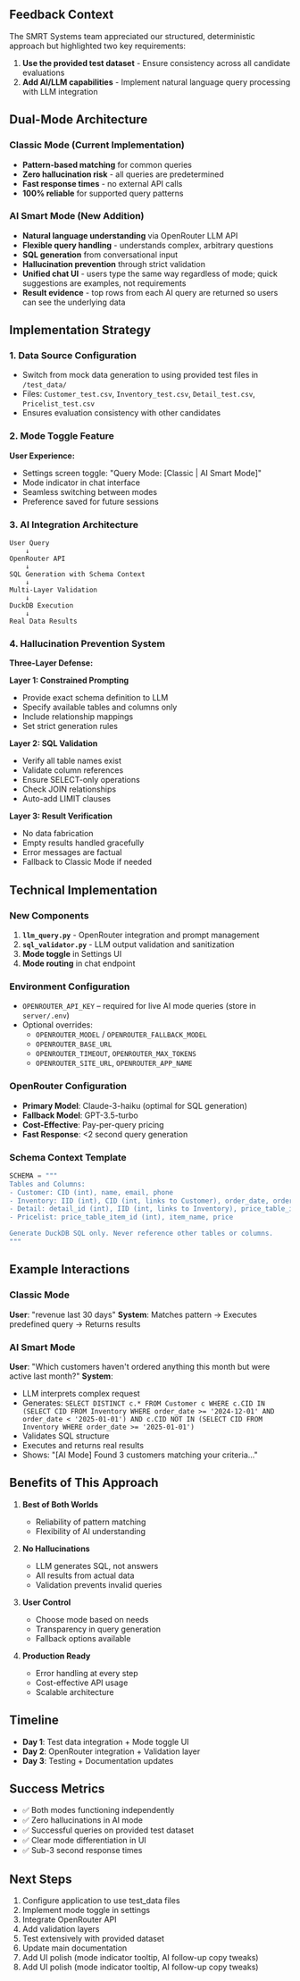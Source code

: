 

## Feedback Context
The SMRT Systems team appreciated our structured, deterministic approach but highlighted two key requirements:
1. **Use the provided test dataset** - Ensure consistency across all candidate evaluations
2. **Add AI/LLM capabilities** - Implement natural language query processing with LLM integration

## Dual-Mode Architecture

### Classic Mode (Current Implementation)
- **Pattern-based matching** for common queries
- **Zero hallucination risk** - all queries are predetermined
- **Fast response times** - no external API calls
- **100% reliable** for supported query patterns

### AI Smart Mode (New Addition)
- **Natural language understanding** via OpenRouter LLM API
- **Flexible query handling** - understands complex, arbitrary questions
- **SQL generation** from conversational input
- **Hallucination prevention** through strict validation
- **Unified chat UI** - users type the same way regardless of mode; quick suggestions are examples, not requirements
- **Result evidence** - top rows from each AI query are returned so users can see the underlying data

## Implementation Strategy

### 1. Data Source Configuration
- Switch from mock data generation to using provided test files in `/test_data/`
- Files: `Customer_test.csv`, `Inventory_test.csv`, `Detail_test.csv`, `Pricelist_test.csv`
- Ensures evaluation consistency with other candidates

### 2. Mode Toggle Feature
**User Experience:**
- Settings screen toggle: "Query Mode: [Classic | AI Smart Mode]"
- Mode indicator in chat interface
- Seamless switching between modes
- Preference saved for future sessions

### 3. AI Integration Architecture

```
User Query
    ↓
OpenRouter API 
    ↓
SQL Generation with Schema Context
    ↓
Multi-Layer Validation
    ↓
DuckDB Execution
    ↓
Real Data Results
```

### 4. Hallucination Prevention System

**Three-Layer Defense:**

**Layer 1: Constrained Prompting**
- Provide exact schema definition to LLM
- Specify available tables and columns only
- Include relationship mappings
- Set strict generation rules

**Layer 2: SQL Validation**
- Verify all table names exist
- Validate column references
- Ensure SELECT-only operations
- Check JOIN relationships
- Auto-add LIMIT clauses

**Layer 3: Result Verification**
- No data fabrication
- Empty results handled gracefully
- Error messages are factual
- Fallback to Classic Mode if needed

## Technical Implementation

### New Components
1. **`llm_query.py`** - OpenRouter integration and prompt management
2. **`sql_validator.py`** - LLM output validation and sanitization
3. **Mode toggle** in Settings UI
4. **Mode routing** in chat endpoint

### Environment Configuration
- `OPENROUTER_API_KEY` – required for live AI mode queries (store in `server/.env`)
- Optional overrides:
  - `OPENROUTER_MODEL` / `OPENROUTER_FALLBACK_MODEL`
  - `OPENROUTER_BASE_URL`
  - `OPENROUTER_TIMEOUT`, `OPENROUTER_MAX_TOKENS`
  - `OPENROUTER_SITE_URL`, `OPENROUTER_APP_NAME`

### OpenRouter Configuration
- **Primary Model**: Claude-3-haiku (optimal for SQL generation)
- **Fallback Model**: GPT-3.5-turbo
- **Cost-Effective**: Pay-per-query pricing
- **Fast Response**: <2 second query generation

### Schema Context Template
```python
SCHEMA = """
Tables and Columns:
- Customer: CID (int), name, email, phone
- Inventory: IID (int), CID (int, links to Customer), order_date, order_total
- Detail: detail_id (int), IID (int, links to Inventory), price_table_item_id (int), quantity
- Pricelist: price_table_item_id (int), item_name, price

Generate DuckDB SQL only. Never reference other tables or columns.
"""
```

## Example Interactions

### Classic Mode
**User**: "revenue last 30 days"
**System**: Matches pattern → Executes predefined query → Returns results

### AI Smart Mode
**User**: "Which customers haven't ordered anything this month but were active last month?"
**System**:
- LLM interprets complex request
- Generates: `SELECT DISTINCT c.* FROM Customer c WHERE c.CID IN (SELECT CID FROM Inventory WHERE order_date >= '2024-12-01' AND order_date < '2025-01-01') AND c.CID NOT IN (SELECT CID FROM Inventory WHERE order_date >= '2025-01-01')`
- Validates SQL structure
- Executes and returns real results
- Shows: "[AI Mode] Found 3 customers matching your criteria..."

## Benefits of This Approach

1. **Best of Both Worlds**
   - Reliability of pattern matching
   - Flexibility of AI understanding

2. **No Hallucinations**
   - LLM generates SQL, not answers
   - All results from actual data
   - Validation prevents invalid queries

3. **User Control**
   - Choose mode based on needs
   - Transparency in query generation
   - Fallback options available

4. **Production Ready**
   - Error handling at every step
   - Cost-effective API usage
   - Scalable architecture

## Timeline
- **Day 1**: Test data integration + Mode toggle UI
- **Day 2**: OpenRouter integration + Validation layer
- **Day 3**: Testing + Documentation updates

## Success Metrics
- ✅ Both modes functioning independently
- ✅ Zero hallucinations in AI mode
- ✅ Successful queries on provided test dataset
- ✅ Clear mode differentiation in UI
- ✅ Sub-3 second response times

## Next Steps
1. Configure application to use test_data files
2. Implement mode toggle in settings
3. Integrate OpenRouter API
4. Add validation layers
5. Test extensively with provided dataset
6. Update main documentation
7. Add UI polish (mode indicator tooltip, AI follow-up copy tweaks)
7. Add UI polish (mode indicator tooltip, AI follow-up copy tweaks)

